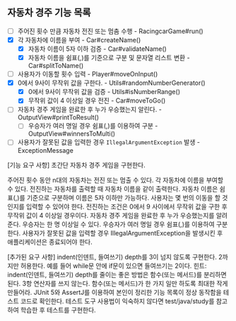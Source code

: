 ## 자동차 경주 기능 목록

- [ ] 주어진 횟수 만큼 자동차 전진 또는 멈춤 수행 - RacingcarGame#run()
- [x] 각 자동차에 이름을 부여 - Car#createName()
  - [x] 자동차 이름이 5자 이하 검증 - Car#validateName()
  - [x] 자동차 이름을 쉼표(,)를 기준으로 구분 및 문자열 리스트 변환 - Car#splitToName() 
- [ ] 사용자가 이동할 횟수 입력 - Player#moveOnInput()
- [x] 0에서 9사이 무작위 값을 구한다. - Utils#randomNumberGenerator()
  - [x] 0에서 9사이 무작위 값을 검증 - Utils#isNumberRange()
  - [x] 무작위 값이 4 이상일 경우 전진 - Car#moveToGo()
- [ ] 자동차 경주 게임을 완료한 후 누가 우승했는지 알린다. - OutputView#printToResult()
  - [ ] 우승자가 여러 명일 경우 쉼표(,)를 이용하여 구분 - OutputView#winnersToMulti()
- [ ] 사용자가 잘못된 값을 입력한 경우 `IllegalArgumentException` 발생 - ExceptionMessage

[기능 요구 사항]
초간단 자동차 경주 게임을 구현한다.

주어진 횟수 동안 n대의 자동차는 전진 또는 멈출 수 있다.
각 자동차에 이름을 부여할 수 있다. 전진하는 자동차를 출력할 때 자동차 이름을 같이 출력한다.
자동차 이름은 쉼표(,)를 기준으로 구분하며 이름은 5자 이하만 가능하다.
사용자는 몇 번의 이동을 할 것인지를 입력할 수 있어야 한다.
전진하는 조건은 0에서 9 사이에서 무작위 값을 구한 후 무작위 값이 4 이상일 경우이다.
자동차 경주 게임을 완료한 후 누가 우승했는지를 알려준다. 우승자는 한 명 이상일 수 있다.
우승자가 여러 명일 경우 쉼표(,)를 이용하여 구분한다.
사용자가 잘못된 값을 입력할 경우 IllegalArgumentException을 발생시킨 후 애플리케이션은 종료되어야 한다.


[추가된 요구 사항]
indent(인덴트, 들여쓰기) depth를 3이 넘지 않도록 구현한다. 2까지만 허용한다. 
예를 들어 while문 안에 if문이 있으면 들여쓰기는 2이다.
힌트: indent(인덴트, 들여쓰기) depth를 줄이는 좋은 방법은 함수(또는 메서드)를 분리하면 된다.
3항 연산자를 쓰지 않는다.
함수(또는 메서드)가 한 가지 일만 하도록 최대한 작게 만들어라.
JUnit 5와 AssertJ를 이용하여 본인이 정리한 기능 목록이 정상 동작함을 테스트 코드로 확인한다.
테스트 도구 사용법이 익숙하지 않다면 test/java/study를 참고하여 학습한 후 테스트를 구현한다.